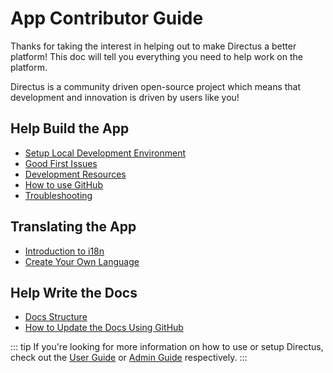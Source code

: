 # App Contributor Guide

Thanks for taking the interest in helping out to make Directus a better platform! This doc will tell you everything you need to help work on the platform.

Directus is a community driven open-source project which means that development and innovation is driven by users like you!

## Help Build the App

* [Setup Local Development Environment](./install-dev.md)
* [Good First Issues](https://github.com/directus/app/issues)
* [Development Resources](./resources.md)
* [How to use GitHub](./github.md)
* [Troubleshooting](./troubleshooting.md)

## Translating the App

* [Introduction to i18n](./i18n.md)
* [Create Your Own Language](./create-translation.md)

## Help Write the Docs

* [Docs Structure](../../docs-structure.md)
* [How to Update the Docs Using GitHub](./docs-github.md)

::: tip
If you're looking for more information on how to use or setup Directus, check out the [User Guide](../user-guide.md) or [Admin Guide](../admin/) respectively.
:::
